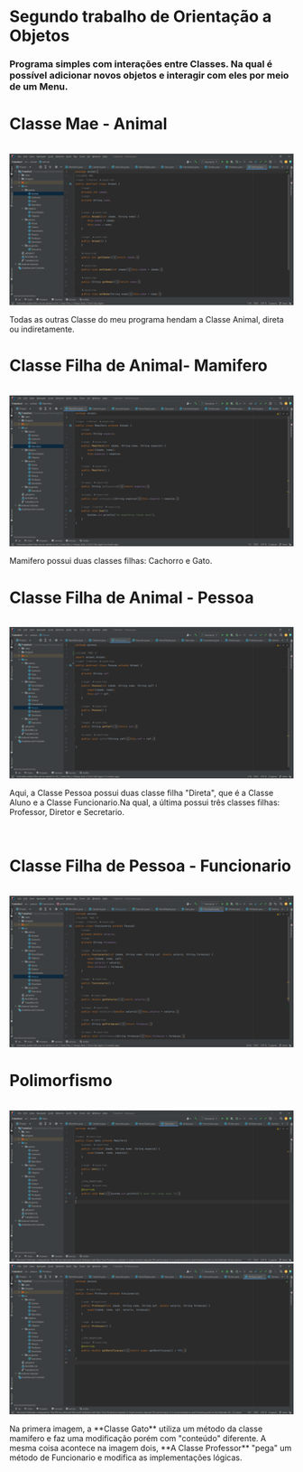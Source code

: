 # Segundo trabalho de Orientação a Objetos
### Programa simples com interações entre Classes. Na qual é possível adicionar novos objetos e interagir com eles por meio de um Menu.

# Classe Mae - Animal
<br>
<img src = https://raw.githubusercontent.com/raquel-cmps/Trabalho2-OOP/main/Imagens/ClasseMae.png>
<p>Todas as outras Classe do meu programa hendam a Classe Animal, direta ou indiretamente.</p>

# Classe Filha de Animal- **Mamifero**
<br>
<img src = https://raw.githubusercontent.com/raquel-cmps/Trabalho2-OOP/main/Imagens/ExtensaoAnimal.png>
<p>Mamifero possui duas classes filhas: Cachorro e Gato.</p>

# Classe Filha de Animal - **Pessoa**
<br>
<img src = https://raw.githubusercontent.com/raquel-cmps/Trabalho2-OOP/main/Imagens/ExtensaoAnimal2.png>
<p>Aqui, a Classe Pessoa possui duas classe filha "Direta", que é a Classe Aluno e a Classe Funcionario.Na qual, a última possui três classes filhas: Professor, Diretor e Secretario.</p>
<br>

# Classe Filha de Pessoa - **Funcionario**
<br>
<img src = https://raw.githubusercontent.com/raquel-cmps/Trabalho2-OOP/main/Imagens/ExtensaoPessoa.png>
<br>

# Polimorfismo
<br>
<img src = https://raw.githubusercontent.com/raquel-cmps/Trabalho2-OOP/main/Imagens/Polimorfismo1.png>
<img src = https://raw.githubusercontent.com/raquel-cmps/Trabalho2-OOP/main/Imagens/Polimorfismo2.png>
<p>Na primera imagem, a **Classe Gato** utiliza um método da classe mamifero e faz uma modificação porém com "conteúdo" diferente. A mesma coisa acontece na imagem dois, **A Classe Professor** "pega" um método de Funcionario e modifica as implementações lógicas.</p>
